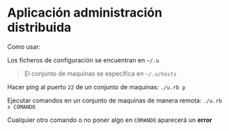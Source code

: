 # Aplicación administración distribuida

Como usar:

Los ficheros de configuración se encuentran en `~/.u`
> El conjunto de maquinas se especifica en `~/.u/hosts`

Hacer ping al puerto `22` de un conjunto de maquinas:
`./u.rb p`
 
Ejecutar comandos en un conjunto de maquinas de manera remota:
`./u.rb s COMANDO`

Cualquier otro comando o no poner algo en `COMANDO` aparecerá un **error**
